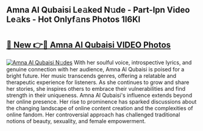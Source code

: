 ## Amna Al Qubaisi Le𝚊ked N𝚞de - Part-Ipn Video Le𝚊ks - Hot Onlyf𝚊ns Photos 1I6KI

# <h2><a href="http://ab8456.deff.icu/?id=Amna+Al+Qubaisi">🔗 New 👉🔴 Amna Al Qubaisi VIDEO Photos</a></h2>

[![Amna Al Qubaisi N𝚞des](https://i.imgur.com/rIISA9y.gif)](http://ab8456.deff.icu/?id=Amna+Al+Qubaisi)
With her soulful voice, introspective lyrics, and genuine connection with her audience, Amna Al Qubaisi is poised for a bright future. Her music transcends genres, offering a relatable and therapeutic experience for listeners. As she continues to grow and share her stories, she inspires others to embrace their vulnerabilities and find strength in their uniqueness. Amna Al Qubaisi's influence extends beyond her online presence. Her rise to prominence has sparked discussions about the changing landscape of online content creation and the complexities of online fandom. Her controversial approach has challenged traditional notions of beauty, sexuality, and female empowerment.
